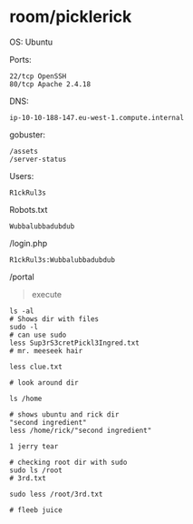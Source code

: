 # room/picklerick

OS: Ubuntu

Ports:
```
22/tcp OpenSSH
80/tcp Apache 2.4.18
```

DNS:
```
ip-10-10-188-147.eu-west-1.compute.internal
```

gobuster:
```
/assets
/server-status
```

Users:
```
R1ckRul3s
```
Robots.txt
```
Wubbalubbadubdub
```

/login.php
```
R1ckRul3s:Wubbalubbadubdub
```
/portal
> execute
```
ls -al
# Shows dir with files
sudo -l
# can use sudo
less Sup3rS3cretPickl3Ingred.txt
# mr. meeseek hair

less clue.txt

# look around dir

ls /home

# shows ubuntu and rick dir
"second ingredient"
less /home/rick/"second ingredient"

1 jerry tear

# checking root dir with sudo
sudo ls /root
# 3rd.txt

sudo less /root/3rd.txt

# fleeb juice
```
